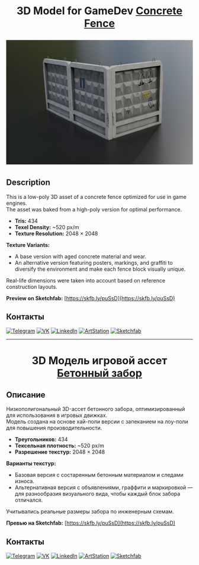 <h1 align="center"> 3D Model for GameDev <a href="https://skfb.ly/puSsD" target="_blank">Concrete Fence</a> 

![Project Preview](https://github.com/RgAnna/concrete_fence_3d/blob/main/Render/fence1.png)

## Description

This is a low-poly 3D asset of a concrete fence optimized for use in game engines.  
The asset was baked from a high-poly version for optimal performance.

- **Tris:** 434  
- **Texel Density:** ~520 px/m  
- **Texture Resolution:** 2048 × 2048  

**Texture Variants:**  
- A base version with aged concrete material and wear.  
- An alternative version featuring posters, markings, and graffiti to diversify the environment and make each fence block visually unique.

Real-life dimensions were taken into account based on reference construction layouts.

__Preview on Sketchfab:__ [https://skfb.ly/puSsD](https://skfb.ly/puSsD)  

## Контакты

[![Telegram](https://img.shields.io/badge/-Telegram-2CA5E0?style=flat&logo=telegram&logoColor=white)](https://t.me/RgAnna_Art)
[![VK](https://img.shields.io/badge/-VK-4C75A3?style=flat&logo=vk&logoColor=white)](https://vk.com/rganna_art)
[![LinkedIn](https://img.shields.io/badge/-LinkedIn-0077B5?style=flat&logo=linkedin&logoColor=white)](https://www.linkedin.com/in/anna-rogova-487090370/)
[![ArtStation](https://img.shields.io/badge/-ArtStation-13AFF0?style=flat&logo=artstation&logoColor=white)](https://www.artstation.com/rganna)
[![Sketchfab](https://img.shields.io/badge/-Sketchfab-000000?style=flat&logo=sketchfab&logoColor=white)](https://sketchfab.com/RgAnna)


___

<h1 align="center"> 3D Модель игровой ассет <a href="https://skfb.ly/puSsD" target="_blank">Бетонный забор</a> 

## Описание

Низкополигональный 3D-ассет бетонного забора, оптимизированный для использования в игровых движках.  
Модель создана на основе хай-поли версии с запеканием на лоу-поли для повышения производительности.

- **Треугольников:** 434  
- **Тексельная плотность:** ~520 px/m  
- **Разрешение текстур:** 2048 × 2048  

**Варианты текстур:**  
- Базовая версия с состаренным бетонным материалом и следами износа.  
- Альтернативная версия с объявлениями, граффити и маркировкой — для разнообразия визуального вида, чтобы каждый блок забора отличался.

Учитывались реальные размеры забора по инженерным схемам.

__Превью на Sketchfab:__ [https://skfb.ly/puSsD](https://skfb.ly/puSsD)  


## Контакты

[![Telegram](https://img.shields.io/badge/-Telegram-2CA5E0?style=flat&logo=telegram&logoColor=white)](https://t.me/RgAnna_Art)
[![VK](https://img.shields.io/badge/-VK-4C75A3?style=flat&logo=vk&logoColor=white)](https://vk.com/rganna_art)
[![LinkedIn](https://img.shields.io/badge/-LinkedIn-0077B5?style=flat&logo=linkedin&logoColor=white)](https://www.linkedin.com/in/anna-rogova-487090370/)
[![ArtStation](https://img.shields.io/badge/-ArtStation-13AFF0?style=flat&logo=artstation&logoColor=white)](https://www.artstation.com/rganna)
[![Sketchfab](https://img.shields.io/badge/-Sketchfab-000000?style=flat&logo=sketchfab&logoColor=white)](https://sketchfab.com/RgAnna)


